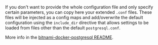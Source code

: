 If you don't want to provide the whole configuration file and only specify
certain parameters, you can copy here your extended `.conf` files. These files
will be injected as a config maps and add/overwrite the default configuration
using the `include_dir` directive that allows settings to be loaded from files
other than the default `postgresql.conf`.

More info in the
[bitnami-docker-postgresql README](https://github.com/bitnami/bitnami-docker-postgresql#configuration-file).
